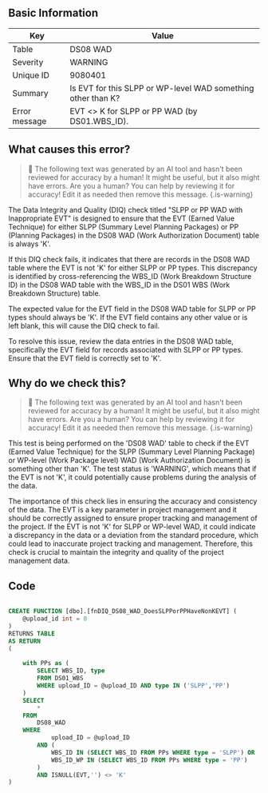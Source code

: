 ## Basic Information
| Key         | Value          |
|-------------|----------------|
| Table       | DS08 WAD |
| Severity    | WARNING |
| Unique ID   | 9080401   |
| Summary     | Is EVT for this SLPP or WP-level WAD something other than K? |
| Error message | EVT <> K for SLPP or PP WAD (by DS01.WBS_ID). |

## What causes this error?

> :robot: The following text was generated by an AI tool and hasn't been reviewed for accuracy by a human! It might be useful, but it also might have errors. Are you a human? You can help by reviewing it for accuracy! Edit it as needed then remove this message.
{.is-warning}

The Data Integrity and Quality (DIQ) check titled "SLPP or PP WAD with Inappropriate EVT" is designed to ensure that the EVT (Earned Value Technique) for either SLPP (Summary Level Planning Packages) or PP (Planning Packages) in the DS08 WAD (Work Authorization Document) table is always 'K'. 

If this DIQ check fails, it indicates that there are records in the DS08 WAD table where the EVT is not 'K' for either SLPP or PP types. This discrepancy is identified by cross-referencing the WBS_ID (Work Breakdown Structure ID) in the DS08 WAD table with the WBS_ID in the DS01 WBS (Work Breakdown Structure) table.

The expected value for the EVT field in the DS08 WAD table for SLPP or PP types should always be 'K'. If the EVT field contains any other value or is left blank, this will cause the DIQ check to fail. 

To resolve this issue, review the data entries in the DS08 WAD table, specifically the EVT field for records associated with SLPP or PP types. Ensure that the EVT field is correctly set to 'K'.
## Why do we check this?

> :robot: The following text was generated by an AI tool and hasn't been reviewed for accuracy by a human! It might be useful, but it also might have errors. Are you a human? You can help by reviewing it for accuracy! Edit it as needed then remove this message.
{.is-warning}

This test is being performed on the 'DS08 WAD' table to check if the EVT (Earned Value Technique) for the SLPP (Summary Level Planning Package) or WP-level (Work Package level) WAD (Work Authorization Document) is something other than 'K'. The test status is 'WARNING', which means that if the EVT is not 'K', it could potentially cause problems during the analysis of the data.

The importance of this check lies in ensuring the accuracy and consistency of the data. The EVT is a key parameter in project management and it should be correctly assigned to ensure proper tracking and management of the project. If the EVT is not 'K' for SLPP or WP-level WAD, it could indicate a discrepancy in the data or a deviation from the standard procedure, which could lead to inaccurate project tracking and management. Therefore, this check is crucial to maintain the integrity and quality of the project management data.
## Code

```sql

CREATE FUNCTION [dbo].[fnDIQ_DS08_WAD_DoesSLPPorPPHaveNonKEVT] (
	@upload_id int = 0
)
RETURNS TABLE
AS RETURN
(
	
	with PPs as (
		SELECT WBS_ID, type
		FROM DS01_WBS
		WHERE upload_ID = @upload_ID AND type IN ('SLPP','PP')
	)
	SELECT 
		*
	FROM
		DS08_WAD
	WHERE
			upload_ID = @upload_ID   
		AND (
			WBS_ID IN (SELECT WBS_ID FROM PPs WHERE type = 'SLPP') OR
			WBS_ID_WP IN (SELECT WBS_ID FROM PPs WHERE type = 'PP') 
		)
		AND ISNULL(EVT,'') <> 'K'
)
```
